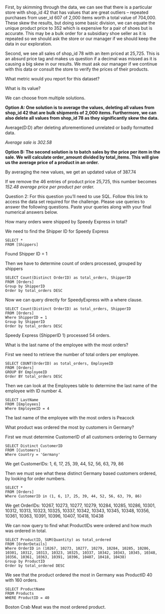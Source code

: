 First, by skimming through the data, we can see that there is a particular store with shop_id 42 that has values that are great outliers – repeated purchases from user_id 607 of 2,000 items worth a total value of 704,000. These skew the results, but doing some basic division, we can equate the unique product price to 352 which is expensive for a pair of shoes but is accurate. This may be a bulk order for a subsidiary shoe seller as it is repeated so we should ask the store or our manager if we should keep the data in our exploration.


Second, we see all sales of shop_id 78 with an item priced at 25,725. This is an absurd price tag and makes us question if a decimal was missed as it is causing a big skew in our results. We must ask our manager if we continue with this data or consult the store to verify the prices of their products.

What metric would you report for this dataset?

What is its value?

We can choose from multiple solutions. 

**Option A: One solution is to average the values, deleting all values from shop_id 42 that are bulk shipments of 2,000 items. Furthermore, we can also delete all values from shop_id 78 as they significantly skew the data.**

Average(D:D) after deleting aforementioned unrelated or badly formatted data.

_Average sale is 302.58_

**Option B: The second solution is to batch sales by the price per item in the sale. We will calculate order_amount divided by total_items. This will give us the average price of a product in an order.**

By averaging the new values, we get an updated value of 387.74

If we remove the 46 entries of product price 25,725, this number becomes _152.48 average price per product per order._


Question 2: For this question you’ll need to use SQL. Follow this link to access the data set required for the challenge. Please use queries to answer the following questions. Paste your queries along with your final numerical answers below.

How many orders were shipped by Speedy Express in total?

We need to find the Shipper ID for Speedy Express
```
SELECT * 
FROM [Shippers]
```
Found Shipper ID = 1

Then we have to determine count of orders processed, grouped by shippers
```
SELECT Count(Distinct OrderID) as total_orders, ShipperID
FROM [Orders]
Group by ShipperID
Order by total_orders DESC
```
Now we can query directly for SpeedyExpress with a where clause.
```
SELECT Count(Distinct OrderID) as total_orders, ShipperID
FROM [Orders]
Where ShipperID = 1
Group by ShipperID
Order by total_orders DESC
```
Speedy Express (ShipperID 1) processed 54 orders.



What is the last name of the employee with the most orders?

First we need to retrieve the number of total orders per employee.
```
SELECT COUNT(OrderID) as total_orders, EmployeeID
FROM [Orders]
GROUP BY EmployeeID
Order BY total_orders DESC
```
Then we can look at the Employees table to determine the last name of the employee with ID number 4.
```
SELECT LastName
FROM [Employees]
Where EmployeeID = 4
```
The last name of the employee with the most orders is Peacock

What product was ordered the most by customers in Germany?

First we must determine CustomerID of all customers ordering to Germany
```
SELECT Distinct CustomerID
FROM [Customers]
Where Country = 'Germany'
```
We get CustomerIDs: 1, 6, 17, 25, 39, 44, 52, 56, 63, 79, 86

Then we must see what these distinct Germany based customers ordered, by looking for order numbers.
```
SELECT * 
FROM [Orders]
Where CustomerID in (1, 6, 17, 25, 39, 44, 52, 56, 63, 79, 86)
```
We get OrderIDs: 10267, 10273, 10277, 10279, 10284, 10285, 10286, 10301, 10312, 10313, 10323, 10325, 10337, 10342, 10343, 10345, 10348, 10356, 10361, 10363, 10391, 10396, 10407, 10418, 10438 

We can now query to find what ProductIDs were ordered and how much was ordered in total.
```
SELECT ProductID, SUM(Quantity) as total_ordered
FROM [OrderDetails]
Where OrderID in (10267, 10273, 10277, 10279, 10284, 10285, 10286, 10301, 10312, 10313, 10323, 10325, 10337, 10342, 10343, 10345, 10348, 10356, 10361, 10363, 10391, 10396, 10407, 10418, 10438)
Group by ProductID 
Order by total_ordered DESC
```
We see that the product ordered the most in Germany was ProductID 40 with 160 orders.
```
SELECT ProductName
FROM Products
WHERE ProductID = 40
```
Boston Crab Meat was the most ordered product.

